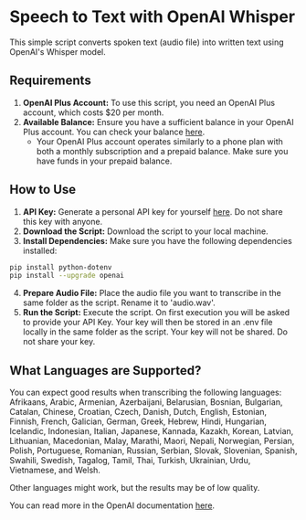 # Speech to Text with OpenAI Whisper

This simple script converts spoken text (audio file) into written text using OpenAI's Whisper model.

## Requirements  

1. **OpenAI Plus Account:** To use this script, you need an OpenAI Plus account, which costs $20 per month.
2. **Available Balance:** Ensure you have a sufficient balance in your OpenAI Plus account. You can check your balance [here](https://platform.openai.com/account/billing/overview).
   - Your OpenAI Plus account operates similarly to a phone plan with both a monthly subscription and a prepaid balance. Make sure you have funds in your prepaid balance.  

## How to Use  

1. **API Key:** Generate a personal API key for yourself [here](https://platform.openai.com/api-keys). Do not share this key with anyone.
2. **Download the Script:** Download the script to your local machine.
3. **Install Dependencies:** Make sure you have the following dependencies installed:

```bash
pip install python-dotenv
pip install --upgrade openai
```

4. **Prepare Audio File:** Place the audio file you want to transcribe in the same folder as the script. Rename it to 'audio.wav'.
5. **Run the Script:** Execute the script. On first execution you will be asked to provide your API Key. Your key will then be stored in an .env file locally in the same folder as the script. Your key will not be shared. Do not share your key.  

## What Languages are Supported?

You can expect good results when transcribing the following languages:  
Afrikaans, Arabic, Armenian, Azerbaijani, Belarusian, Bosnian, Bulgarian, Catalan, Chinese, Croatian, Czech, Danish, Dutch, English, Estonian, Finnish, French, Galician, German, Greek, Hebrew, Hindi, Hungarian, Icelandic, Indonesian, Italian, Japanese, Kannada, Kazakh, Korean, Latvian, Lithuanian, Macedonian, Malay, Marathi, Maori, Nepali, Norwegian, Persian, Polish, Portuguese, Romanian, Russian, Serbian, Slovak, Slovenian, Spanish, Swahili, Swedish, Tagalog, Tamil, Thai, Turkish, Ukrainian, Urdu, Vietnamese, and Welsh.

Other languages might work, but the results may be of low quality.

You can read more in the OpenAI documentation [here](https://platform.openai.com/docs/guides/speech-to-text/quickstart).
